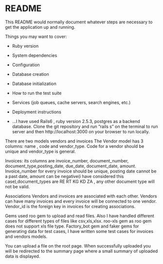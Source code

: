 # README

This README would normally document whatever steps are necessary to get the
application up and running.

Things you may want to cover:

* Ruby version

* System dependencies

* Configuration

* Database creation

* Database initialization

* How to run the test suite

* Services (job queues, cache servers, search engines, etc.)

* Deployment instructions

* ...I have used Rails6 , ruby version 2.5.3, postgres as a backend database. Clone the git repository and run “rails s” on the terminal to run server and then http://localhost:3000 on your browser to run locally. 

There are two models vendors and invoices
The Vendor model has 3 columns: name , code and vendor_type. Code for a vendor should be unique and vendor_type is general.

Invoices: its columns are  invoice_number, document_number, document_type,posting_date, due_date, document_date, amount. Invoice_number for every invoice should be unique, posting date cannot be a past date, amount can be negative(i have considered this case),document_types are RE RT KG KD ZA , any other document type will not be valid.

Associations
Vendors and invoices are associated with each other. Vendors can have many invoices and every invoice will be connected to one vendor. Vendor_id is the foreign key in invoices for creating associations.

Gems used
roo gem to upload and read files. Also I have handled different cases for different types of files like csv,xls,xlsx.
 roo-xls gem as  roo gem does not support xls file type.
Factory_bot gem and  faker gems for generating data for test cases, I have written some test cases for invoices and vendors models.

You can upload a file on the root page. When successfully uploaded you will be redirected to the summary page where a small summary of uploaded data is displayed.

